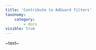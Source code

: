 ```yaml
---
title: 'Contribute to AdGuard filters'
taxonomy:
    category:
        - docs
visible: true
---
```


~text~